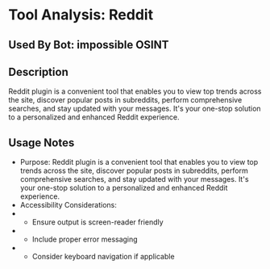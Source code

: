 # Tool Analysis: Reddit

## Used By Bot: impossible OSINT

## Description
Reddit plugin is a convenient tool that enables you to view top trends across the site, discover popular posts in subreddits, perform comprehensive searches, and stay updated with your messages. It's your one-stop solution to a personalized and enhanced Reddit experience.


## Usage Notes
- Purpose: Reddit plugin is a convenient tool that enables you to view top trends across the site, discover popular posts in subreddits, perform comprehensive searches, and stay updated with your messages. It's your one-stop solution to a personalized and enhanced Reddit experience.
- Accessibility Considerations:
- - Ensure output is screen-reader friendly
- - Include proper error messaging
- - Consider keyboard navigation if applicable
